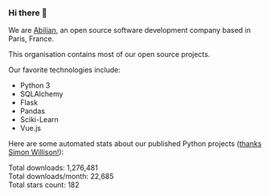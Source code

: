 ### Hi there 👋

We are [Abilian](https://abilian.com/), an open source software development company based in Paris, France.

This organisation contains most of our open source projects.

Our favorite technologies include:

- Python 3
- SQLAlchemy
- Flask
- Pandas
- Sciki-Learn
- Vue.js

Here are some automated stats about our published Python projects
([thanks Simon Willison!][sw-post]):

<!--marker-->
Total downloads: 1,276,481<br>
Total downloads/month: 22,685<br>
Total stars count: 182
<!--end-->

[sw-post]: https://simonwillison.net/2020/Jul/10/self-updating-profile-readme/